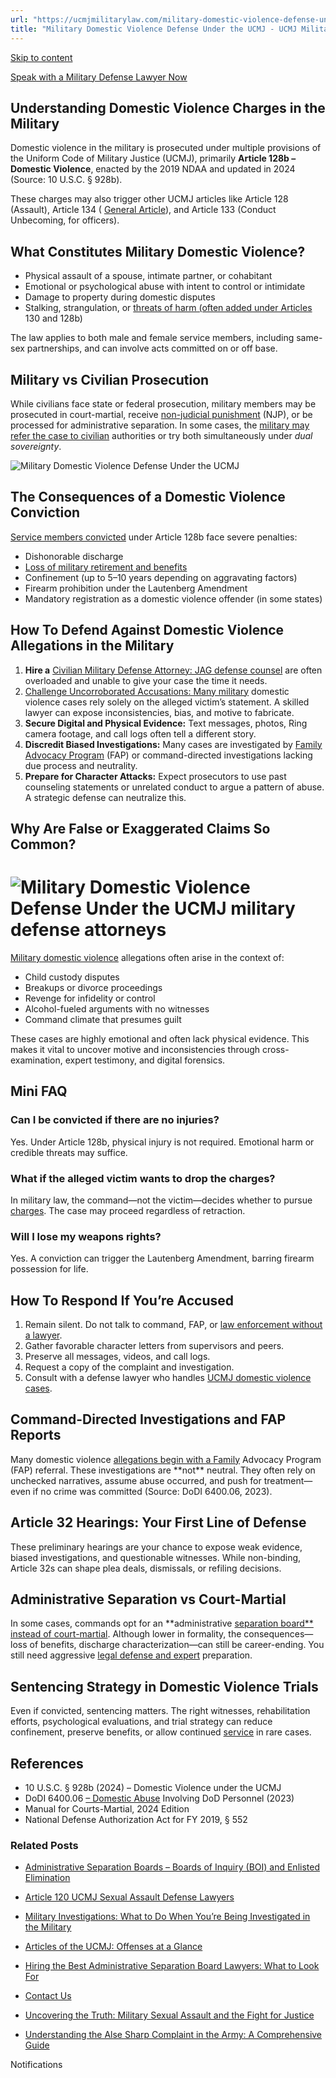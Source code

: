 ```yaml
---
url: "https://ucmjmilitarylaw.com/military-domestic-violence-defense-under-the-ucmj/"
title: "Military Domestic Violence Defense Under the UCMJ - UCMJ Military Law"
---
```


[Skip to content](https://ucmjmilitarylaw.com/military-domestic-violence-defense-under-the-ucmj/#content)

[Speak with a Military Defense Lawyer Now](https://ucmjmilitarylaw.com/contact)

## Understanding Domestic Violence Charges in the Military

Domestic violence in the military is prosecuted under multiple provisions of the Uniform Code of Military Justice (UCMJ), primarily **Article 128b – Domestic Violence**, enacted by the 2019 NDAA and updated in 2024 (Source: 10 U.S.C. § 928b).

These charges may also trigger other UCMJ articles like Article 128 (Assault), Article 134 ( [General Article](https://ucmjmilitarylaw.com/ucmj/articles-of-the-ucmj-offenses-at-a-glance/ "Articles of the UCMJ: Offenses at a Glance")), and Article 133 (Conduct Unbecoming, for officers).

## What Constitutes Military Domestic Violence?

- Physical assault of a spouse, intimate partner, or cohabitant
- Emotional or psychological abuse with intent to control or intimidate
- Damage to property during domestic disputes
- Stalking, strangulation, or [threats of harm (often added under Articles](https://ucmjmilitarylaw.com/investigations/military-investigations-your-rights-essential-strategy-and-common-pitfalls-to-avoid/ "Military Investigations: Your Rights, Essential Strategy, and Common Pitfalls to Avoid") 130 and 128b)

The law applies to both male and female service members, including same-sex partnerships, and can involve acts committed on or off base.

## Military vs Civilian Prosecution

While civilians face state or federal prosecution, military members may be prosecuted in court-martial, receive [non-judicial punishment](https://ucmjmilitarylaw.com/military-lawyer/ "Top Reasons to Hire a Military Lawyer for Your Legal Needs") (NJP), or be processed for administrative separation. In some cases, the [military may refer the case to civilian](https://ucmjmilitarylaw.com/ucmj-military-justice-101/ "UCMJ Military Justice 101") authorities or try both simultaneously under _dual sovereignty_.

![Military Domestic Violence Defense Under the UCMJ](https://ucmjmilitarylaw.com/wp-content/uploads/2025/06/Military-Domestic-Violence-Defense-Under-the-UCMJ.webp)

## The Consequences of a Domestic Violence Conviction

[Service members convicted](https://ucmjmilitarylaw.com/ucmj/the-profound-impact-of-military-justice-outcomes/ "The Profound Impact of Military Justice Outcomes") under Article 128b face severe penalties:

- Dishonorable discharge
- [Loss of military retirement and benefits](https://ucmjmilitarylaw.com/ucmj/frequently-asked-questions-faq-about-the-ucmj/ "Frequently Asked Questions (FAQ) About the UCMJ")
- Confinement (up to 5–10 years depending on aggravating factors)
- Firearm prohibition under the Lautenberg Amendment
- Mandatory registration as a domestic violence offender (in some states)

## How To Defend Against Domestic Violence Allegations in the Military

1. **Hire a** [Civilian Military Defense Attorney: JAG defense counsel](https://ucmjmilitarylaw.com/start-here/ "Are You Under Military Investigation or Facing Discharge?") are often overloaded and unable to give your case the time it needs.
2. [Challenge Uncorroborated Accusations: Many military](https://ucmjmilitarylaw.com/court-martial/ "Court-Martial Defense") domestic violence cases rely solely on the alleged victim’s statement. A skilled lawyer can expose inconsistencies, bias, and motive to fabricate.
3. **Secure Digital and Physical Evidence:** Text messages, photos, Ring camera footage, and call logs often tell a different story.
4. **Discredit Biased Investigations:** Many cases are investigated by [Family Advocacy Program](https://ucmjmilitarylaw.com/ucmj-sexual-assault/ "Understanding UCMJ Sexual Assault: What You Need to Know About Military Justice and Accountability") (FAP) or command-directed investigations lacking due process and neutrality.
5. **Prepare for Character Attacks:** Expect prosecutors to use past counseling statements or unrelated conduct to argue a pattern of abuse. A strategic defense can neutralize this.

## Why Are False or Exaggerated Claims So Common?

# ![Military Domestic Violence Defense Under the UCMJ military defense attorneys](https://ucmjmilitarylaw.com/wp-content/uploads/2025/06/Military-Domestic-Violence-Defense-Under-the-UCMJ-military-defense-attorneys-1.webp)

[Military domestic violence](https://ucmjmilitarylaw.com/ucmj/article-128/ "Article 128 UCMJ – Assault Charges in the Military") allegations often arise in the context of:

- Child custody disputes
- Breakups or divorce proceedings
- Revenge for infidelity or control
- Alcohol-fueled arguments with no witnesses
- Command climate that presumes guilt

These cases are highly emotional and often lack physical evidence. This makes it vital to uncover motive and inconsistencies through cross-examination, expert testimony, and digital forensics.

## Mini FAQ

### Can I be convicted if there are no injuries?

Yes. Under Article 128b, physical injury is not required. Emotional harm or credible threats may suffice.

### What if the alleged victim wants to drop the charges?

In military law, the command—not the victim—decides whether to pursue [charges](https://ucmjmilitarylaw.com/ucmj/article-128/ "Article 128 UCMJ – Assault Charges in the Military"). The case may proceed regardless of retraction.

### Will I lose my weapons rights?

Yes. A conviction can trigger the Lautenberg Amendment, barring firearm possession for life.

## How To Respond If You’re Accused

1. Remain silent. Do not talk to command, FAP, or [law enforcement without a lawyer](https://ucmjmilitarylaw.com/ucmj-military-justice-101/ "UCMJ Military Justice 101").
2. Gather favorable character letters from supervisors and peers.
3. Preserve all messages, videos, and call logs.
4. Request a copy of the complaint and investigation.
5. Consult with a defense lawyer who handles [UCMJ domestic violence cases](https://ucmjmilitarylaw.com/ucmj/ "UCMJ Explained: Military Justice Overview").

## Command-Directed Investigations and FAP Reports

Many domestic violence [allegations begin with a Family](https://ucmjmilitarylaw.com/air-force-false-accusations/ "Overcoming Challenges: How to Navigate False Accusations in the Air Force") Advocacy Program (FAP) referral. These investigations are \*\*not\*\* neutral. They often rely on unchecked narratives, assume abuse occurred, and push for treatment—even if no crime was committed (Source: DoDI 6400.06, 2023).

## Article 32 Hearings: Your First Line of Defense

These preliminary hearings are your chance to expose weak evidence, biased investigations, and questionable witnesses. While non-binding, Article 32s can shape plea deals, dismissals, or refiling decisions.

## Administrative Separation vs Court-Martial

In some cases, commands opt for an \*\*administrative [separation board\*\* instead of court-martial](https://ucmjmilitarylaw.com/ucmj-military-justice-101/ "UCMJ Military Justice 101"). Although lower in formality, the consequences—loss of benefits, discharge characterization—can still be career-ending. You still need aggressive [legal defense and expert](https://ucmjmilitarylaw.com/ucmj/why-understanding-the-ucmj-demands-expert-legal-counsel/ "Why Understanding the UCMJ Demands Expert Legal Counsel") preparation.

## Sentencing Strategy in Domestic Violence Trials

Even if convicted, sentencing matters. The right witnesses, rehabilitation efforts, psychological evaluations, and trial strategy can reduce confinement, preserve benefits, or allow continued [service](https://ucmjmilitarylaw.com/military-lawyers/ "Top Reasons Why Hiring Military Lawyers is Essential for Service Members") in rare cases.

## References

- 10 U.S.C. § 928b (2024) – Domestic Violence under the UCMJ
- DoDI 6400.06 [– Domestic Abuse](https://ucmjmilitarylaw.com/ucmj/article-92/ "Article 92 UCMJ – Failure to Obey Orders or Regulations") Involving DoD Personnel (2023)
- Manual for Courts-Martial, 2024 Edition
- National Defense Authorization Act for FY 2019, § 552

### Related Posts

- [Administrative Separation Boards – Boards of Inquiry (BOI) and Enlisted Elimination](https://ucmjmilitarylaw.com/boards/)
- [Article 120 UCMJ Sexual Assault Defense Lawyers](https://ucmjmilitarylaw.com/military-defense-lawyers/article-120-ucmj-sexual-assault-defense-lawyers/)
- [Military Investigations: What to Do When You’re Being Investigated in the Military](https://ucmjmilitarylaw.com/start-here/under-military-investigation/)
- [Articles of the UCMJ: Offenses at a Glance](https://ucmjmilitarylaw.com/ucmj/articles-of-the-ucmj-offenses-at-a-glance/)

- [Hiring the Best Administrative Separation Board Lawyers: What to Look For](https://ucmjmilitarylaw.com/military-defense-lawyers/administrative-separation-board-lawyers/)
- [Contact Us](https://ucmjmilitarylaw.com/contact/)
- [Uncovering the Truth: Military Sexual Assault and the Fight for Justice](https://ucmjmilitarylaw.com/military-sexual-assault/)
- [Understanding the Alse Sharp Complaint in the Army: A Comprehensive Guide](https://ucmjmilitarylaw.com/alse-sharp-complaint-army/)

Notifications